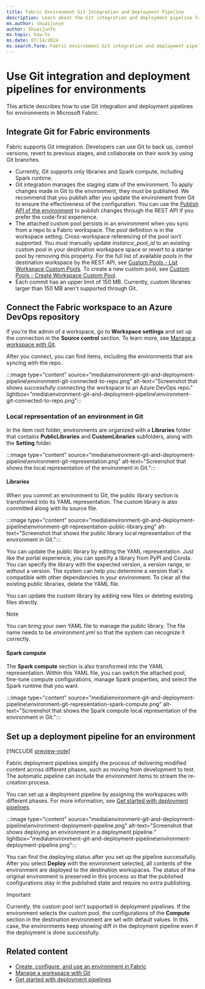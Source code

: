 ```yaml
---
title: Fabric Environment Git Integration and Deployment Pipeline
description: Learn about the Git integration and deployment pipeline for Microsoft Fabric environments, including how to connect Azure DevOps.
ms.author: shuaijunye
author: ShuaijunYe
ms.topic: how-to
ms.date: 07/14/2024
ms.search.form: Fabric environment Git integration and deployment pipeline
---
```


# Use Git integration and deployment pipelines for environments

This article describes how to use Git integration and deployment pipelines for environments in Microsoft Fabric.

## Integrate Git for Fabric environments

Fabric supports Git integration. Developers can use Git to back up, control versions, revert to previous stages, and collaborate on their work by using Git branches.

- Currently, Git supports only libraries and Spark compute, including Spark runtime.
- Git integration manages the staging state of the environment. To apply changes made in Git to the environment, they must be published. We recommend that you publish after you update the environment from Git to ensure the effectiveness of the configuration. You can use the [Publish API of the environment](environment-public-api.md#make-the-changes-effective) to publish changes through the REST API if you prefer the code-first experience.
- The attached custom pool persists in an environment when you sync from a repo to a Fabric workspace. The pool definition is in the workspace setting. Cross-workspace referencing of the pool isn't supported. You must manually update *instance_pool_id* to an existing custom pool in your destination workspace space or revert to a starter pool by removing this property. For the full list of available pools in the destination workspace by the REST API, see [Custom Pools - List Workspace Custom Pools](/rest/api/fabric/spark/custom-pools/list-workspace-custom-pools). To create a new custom pool, see [Custom Pools - Create Workspace Custom Pool](/rest/api/fabric/spark/custom-pools/create-workspace-custom-pool).
- Each commit has an upper limit of 150 MB. Currently, custom libraries larger than 150 MB aren't supported through Git.

## Connect the Fabric workspace to an Azure DevOps repository

If you're the admin of a workspace, go to **Workspace settings** and set up the connection in the **Source control** section. To learn more, see [Manage a workspace with Git](../cicd/git-integration/git-get-started.md).

After you connect, you can find items, including the environments that are syncing with the repo.

:::image type="content" source="media\environment-git-and-deployment-pipeline\environment-git-connected-to-repo.png" alt-text="Screenshot that shows successfully connecting the workspace to an Azure DevOps repo." lightbox="media\environment-git-and-deployment-pipeline\environment-git-connected-to-repo.png":::

### Local representation of an environment in Git

In the item root folder, environments are organized with a **Libraries** folder that contains **PublicLibraries** and **CustomLibraries** subfolders, along with the **Setting** folder.

:::image type="content" source="media\environment-git-and-deployment-pipeline\environment-git-representation.png" alt-text="Screenshot that shows the local representation of the environment in Git.":::

#### Libraries

When you commit an environment to Git, the public library section is transformed into its YAML representation. The custom library is also committed along with its source file.

:::image type="content" source="media\environment-git-and-deployment-pipeline\environment-git-representation-public-library.png" alt-text="Screenshot that shows the public library local representation of the environment in Git.":::

You can update the public library by editing the YAML representation. Just like the portal experience, you can specify a library from PyPI and Conda. You can specify the library with the expected version, a version range, or without a version. The system can help you determine a version that's compatible with other dependencies in your environment. To clear all the existing public libraries, delete the YAML file.

You can update the custom library by adding new files or deleting existing files directly.

> [!NOTE]
> You can bring your own YAML file to manage the public library. The file name needs to be *environment.yml* so that the system can recognize it correctly.

#### Spark compute

The **Spark compute** section is also transformed into the YAML representation. Within this YAML file, you can switch the attached pool, fine-tune compute configurations, manage Spark properties, and select the Spark runtime that you want.

:::image type="content" source="media\environment-git-and-deployment-pipeline\environment-git-representation-spark-compute.png" alt-text="Screenshot that shows the Spark compute local representation of the environment in Git.":::

## Set up a deployment pipeline for an environment

[!INCLUDE [preview-note](../includes/feature-preview-note.md)]

Fabric deployment pipelines simplify the process of delivering modified content across different phases, such as moving from development to test. The automatic pipeline can include the environment items to stream the re-creation process.

You can set up a deployment pipeline by assigning the workspaces with different phases. For more information, see [Get started with deployment pipelines](../cicd/deployment-pipelines/get-started-with-deployment-pipelines.md).

:::image type="content" source="media\environment-git-and-deployment-pipeline\environment-deployment-pipeline.png" alt-text="Screenshot that shows deploying an environment in a deployment pipeline." lightbox="media\environment-git-and-deployment-pipeline\environment-deployment-pipeline.png":::

You can find the deploying status after you set up the pipeline successfully. After you select **Deploy** with the environment selected, all contents of the environment are deployed to the destination workspaces. The status of the original environment is preserved in this process so that the published configurations stay in the published state and require no extra publishing.

> [!IMPORTANT]
> Currently, the custom pool isn't supported in deployment pipelines. If the environment selects the custom pool, the configurations of the **Compute** section in the destination environment are set with default values. In this case, the environments keep showing diff in the deployment pipeline even if the deployment is done successfully.
>

## Related content

- [Create, configure, and use an environment in Fabric](create-and-use-environment.md)
- [Manage a workspace with Git](../cicd/git-integration/git-get-started.md)
- [Get started with deployment pipelines](../cicd/deployment-pipelines/get-started-with-deployment-pipelines.md)
